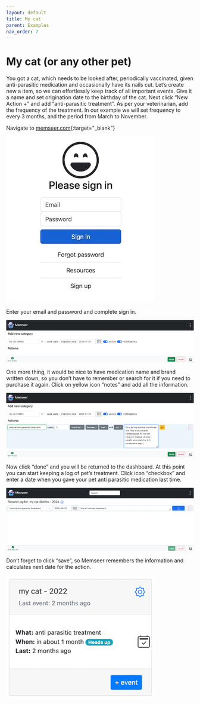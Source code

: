 ```yaml
---
layout: default 
title: My cat
parent: Examples
nav_order: 7
---
```


# My cat (or any other pet)

You got a cat, which needs to be looked after, periodically vaccinated, given anti-parasitic medication and occasionally have its nails cut. Let’s create new a item, so we can effortlessly keep track of all important events. Give it a name and set origination date to the birthday of the cat. Next click “New Action +” and add “anti-parasitic treatment”. As per your veterinarian, add the frequency of the treatment. In our example we will set frequency to every 3 months, and the period from March to November.

Navigate to [memseer.com](https://memseer.com){:target="_blank"}

![](../../assets/images/guides/sign_up/signin.jpg)

Enter your email and password and complete sign in. 

![](../../assets/images/examples/cat/new_category.png)

One more thing, it would be nice to have medication name and brand written down, so you don’t have to remember or search
for it if you need to purchase it again. Click on yellow icon “notes” and add all the information. 

![](../../assets/images/examples/cat/notes.png)

Now click “done” and you will be returned to the dashboard.
At this point you can start keeping a log of pet’s treatment. Click icon “checkbox” and enter a date when you gave your pet anti parasitic medication last time.

![](../../assets/images/examples/cat/new_record.png)

Don’t forget to click “save”, so Memseer remembers the information and calculates next date for the action.

![](../../assets/images/examples/cat/dashboard.png)
